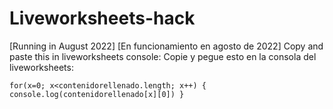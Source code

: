 # Liveworksheets-hack
[Running in August 2022]
[En funcionamiento en agosto de 2022]
Copy and paste this in liveworksheets console:
Copie y pegue esto en la consola del liveworksheets:
```
for(x=0; x<contenidorellenado.length; x++) { console.log(contenidorellenado[x][0]) }
```